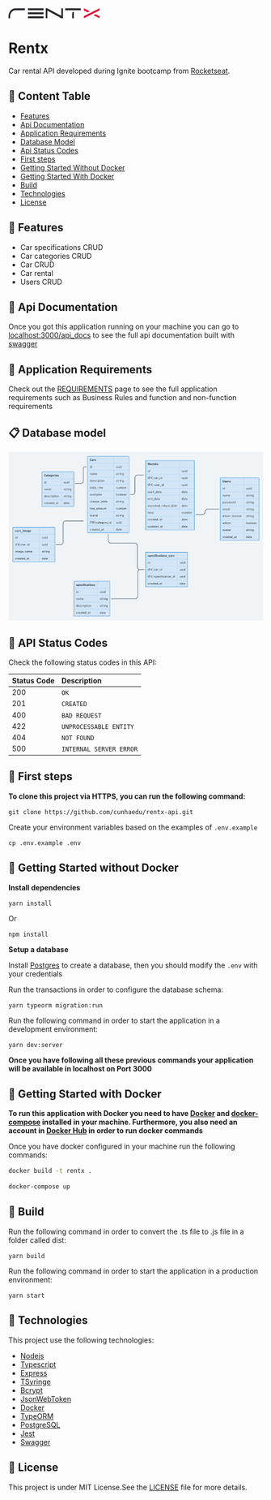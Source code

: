 ![logo](public/application_logo.png)

# Rentx

Car rental API developed during Ignite bootcamp from [Rocketseat](https://www.rocketseat.com.br/).

## :pushpin: Content Table

* [Features](#rocket-features)
* [Api Documentation](#open_book-api-documentation)
* [Application Requirements](#closed_book-application-requirements)
* [Database Model](#clipboard-database-model)
* [Api Status Codes](#vertical_traffic_light-api-status-codes)
* [First steps](#construction_worker-first-steps)
* [Getting Started Without Docker](#runner-getting-started-without-docker)
* [Getting Started With Docker](#runner-getting-started-with-docker)
* [Build](#runner-build)
* [Technologies](#rocket-technologies)
* [License](#closed_book-license)

## :rocket: Features

* Car specifications CRUD
* Car categories CRUD
* Car CRUD
* Car rental
* Users CRUD

## :open_book: Api Documentation

Once you got this application running on your machine
you can go to [localhost:3000/api_docs](http://localhost:3000/api_docs)
to see the full api documentation built with [swagger](https://swagger.io/)

## :closed_book: Application Requirements

Check out the [REQUIREMENTS](./REQUIREMENTS.md) page to see the full application requirements
such as Business Rules and function and non-function requirements

## :clipboard: Database model

![model](public/erd.png)

## :vertical_traffic_light: API Status Codes

Check the following status codes in this API:

| Status Code | Description |
|:------------| :--- |
| 200         | `OK` |
| 201         | `CREATED` |
| 400         | `BAD REQUEST` |
| 422         | `UNPROCESSABLE ENTITY` |
| 404         | `NOT FOUND` |
| 500         | `INTERNAL SERVER ERROR` |

## :construction_worker: First steps

**To clone this project via HTTPS, you can run the following command:**

```
git clone https://github.com/cunhaedu/rentx-api.git
```

Create your environment variables based on the examples of `.env.example`

```
cp .env.example .env
```

## :runner: Getting Started without Docker

**Install dependencies**

```
yarn install
```
Or
```
npm install
```

**Setup a database**

Install [Postgres](https://www.postgresql.org/) to create a database, then you should modify the ```.env``` with your credentials

Run the transactions in order to configure the database schema:
```
yarn typeorm migration:run
```

Run the following command in order to start the application in a development environment:
```
yarn dev:server
```

**Once you have following all these previous commands your application will be available
in localhost on Port 3000**

## :runner: Getting Started with Docker

**To run this application with Docker you need to have [Docker](https://docs.docker.com/)
and [docker-compose](https://docs.docker.com/compose/) installed in your machine.
Furthermore, you also need an account in [Docker Hub](https://hub.docker.com/) in order to run docker commands**

Once you have docker configured in your machine run the following commands:

```bash
docker build -t rentx .
```

```bash
docker-compose up
```

## :runner: Build
Run the following command in order to convert the .ts file to .js file in a folder called dist:
```
yarn build
```

Run the following command in order to start the application in a production environment:
```
yarn start
```

## :rocket: Technologies

This project use the following technologies:

* [Nodejs](https://nodejs.org/en/)
* [Typescript](https://www.typescriptlang.org/)
* [Express](http://expressjs.com/)
* [TSyringe](https://www.npmjs.com/package/tsyringe)
* [Bcrypt](https://www.npmjs.com/package/bcrypt)
* [JsonWebToken](https://jwt.io/)
* [Docker](https://docs.docker.com/)
* [TypeORM](https://typeorm.io)
* [PostgreSQL](https://www.postgresql.org/)
* [Jest](https://jestjs.io/)
* [Swagger](https://swagger.io/)

## :closed_book: License

This project is under MIT License.See the [LICENSE](./LICENSE) file for more details.
